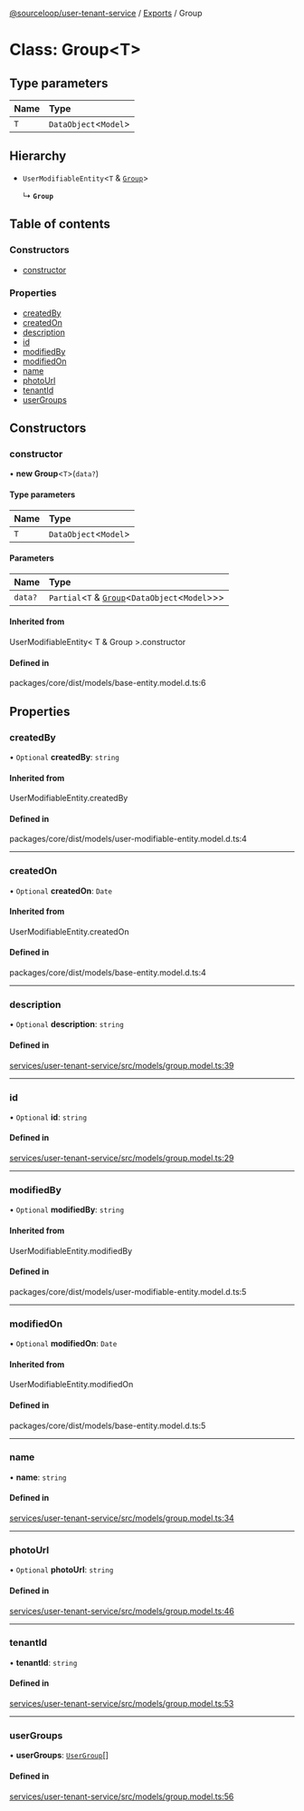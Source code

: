 [@sourceloop/user-tenant-service](../README.md) / [Exports](../modules.md) / Group

# Class: Group<T\>

## Type parameters

| Name | Type |
| :------ | :------ |
| `T` | `DataObject`<`Model`\> |

## Hierarchy

- `UserModifiableEntity`<`T` & [`Group`](Group.md)\>

  ↳ **`Group`**

## Table of contents

### Constructors

- [constructor](Group.md#constructor)

### Properties

- [createdBy](Group.md#createdby)
- [createdOn](Group.md#createdon)
- [description](Group.md#description)
- [id](Group.md#id)
- [modifiedBy](Group.md#modifiedby)
- [modifiedOn](Group.md#modifiedon)
- [name](Group.md#name)
- [photoUrl](Group.md#photourl)
- [tenantId](Group.md#tenantid)
- [userGroups](Group.md#usergroups)

## Constructors

### constructor

• **new Group**<`T`\>(`data?`)

#### Type parameters

| Name | Type |
| :------ | :------ |
| `T` | `DataObject`<`Model`\> |

#### Parameters

| Name | Type |
| :------ | :------ |
| `data?` | `Partial`<`T` & [`Group`](Group.md)<`DataObject`<`Model`\>\>\> |

#### Inherited from

UserModifiableEntity<
  T & Group
\>.constructor

#### Defined in

packages/core/dist/models/base-entity.model.d.ts:6

## Properties

### createdBy

• `Optional` **createdBy**: `string`

#### Inherited from

UserModifiableEntity.createdBy

#### Defined in

packages/core/dist/models/user-modifiable-entity.model.d.ts:4

___

### createdOn

• `Optional` **createdOn**: `Date`

#### Inherited from

UserModifiableEntity.createdOn

#### Defined in

packages/core/dist/models/base-entity.model.d.ts:4

___

### description

• `Optional` **description**: `string`

#### Defined in

[services/user-tenant-service/src/models/group.model.ts:39](https://github.com/sourcefuse/loopback4-microservice-catalog/blob/93a7f917/services/user-tenant-service/src/models/group.model.ts#L39)

___

### id

• `Optional` **id**: `string`

#### Defined in

[services/user-tenant-service/src/models/group.model.ts:29](https://github.com/sourcefuse/loopback4-microservice-catalog/blob/93a7f917/services/user-tenant-service/src/models/group.model.ts#L29)

___

### modifiedBy

• `Optional` **modifiedBy**: `string`

#### Inherited from

UserModifiableEntity.modifiedBy

#### Defined in

packages/core/dist/models/user-modifiable-entity.model.d.ts:5

___

### modifiedOn

• `Optional` **modifiedOn**: `Date`

#### Inherited from

UserModifiableEntity.modifiedOn

#### Defined in

packages/core/dist/models/base-entity.model.d.ts:5

___

### name

• **name**: `string`

#### Defined in

[services/user-tenant-service/src/models/group.model.ts:34](https://github.com/sourcefuse/loopback4-microservice-catalog/blob/93a7f917/services/user-tenant-service/src/models/group.model.ts#L34)

___

### photoUrl

• `Optional` **photoUrl**: `string`

#### Defined in

[services/user-tenant-service/src/models/group.model.ts:46](https://github.com/sourcefuse/loopback4-microservice-catalog/blob/93a7f917/services/user-tenant-service/src/models/group.model.ts#L46)

___

### tenantId

• **tenantId**: `string`

#### Defined in

[services/user-tenant-service/src/models/group.model.ts:53](https://github.com/sourcefuse/loopback4-microservice-catalog/blob/93a7f917/services/user-tenant-service/src/models/group.model.ts#L53)

___

### userGroups

• **userGroups**: [`UserGroup`](UserGroup.md)[]

#### Defined in

[services/user-tenant-service/src/models/group.model.ts:56](https://github.com/sourcefuse/loopback4-microservice-catalog/blob/93a7f917/services/user-tenant-service/src/models/group.model.ts#L56)
